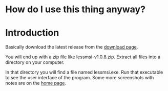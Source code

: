 # How do I use this thing anyway?

# Introduction

Basically download the latest release from the [download page](http://code.google.com/p/lessmsi/downloads/list).

You will end up with a zip file like lessmsi-v1.0.8.zip. Extract all files into a directory on your computer.

In that directory you will find a file named lessmsi.exe. Run that executable to see the user interface of the program.
Some more screenshots with notes are on the [home page](http://code.google.com/p/lessmsi/).